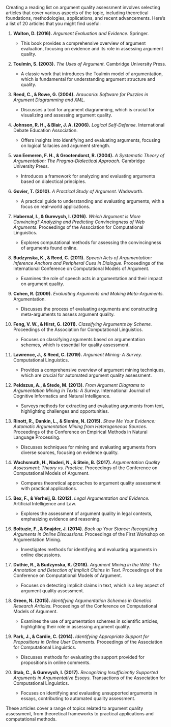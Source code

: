 Creating a reading list on argument quality assessment involves selecting articles that cover various aspects of the topic, including theoretical foundations, methodologies, applications, and recent advancements. Here’s a list of 20 articles that you might find useful:

1. **Walton, D. (2016).** *Argument Evaluation and Evidence.* Springer.
   - This book provides a comprehensive overview of argument evaluation, focusing on evidence and its role in assessing argument quality.

2. **Toulmin, S. (2003).** *The Uses of Argument.* Cambridge University Press.
   - A classic work that introduces the Toulmin model of argumentation, which is fundamental for understanding argument structure and quality.

3. **Reed, C., & Rowe, G. (2004).** *Araucaria: Software for Puzzles in Argument Diagramming and XML.*
   - Discusses a tool for argument diagramming, which is crucial for visualizing and assessing argument quality.

4. **Johnson, R. H., & Blair, J. A. (2006).** *Logical Self-Defense.* International Debate Education Association.
   - Offers insights into identifying and evaluating arguments, focusing on logical fallacies and argument strength.

5. **van Eemeren, F. H., & Grootendorst, R. (2004).** *A Systematic Theory of Argumentation: The Pragma-Dialectical Approach.* Cambridge University Press.
   - Introduces a framework for analyzing and evaluating arguments based on dialectical principles.

6. **Govier, T. (2010).** *A Practical Study of Argument.* Wadsworth.
   - A practical guide to understanding and evaluating arguments, with a focus on real-world applications.

7. **Habernal, I., & Gurevych, I. (2016).** *Which Argument is More Convincing? Analyzing and Predicting Convincingness of Web Arguments.* Proceedings of the Association for Computational Linguistics.
   - Explores computational methods for assessing the convincingness of arguments found online.

8. **Budzynska, K., & Reed, C. (2011).** *Speech Acts of Argumentation: Inference Anchors and Peripheral Cues in Dialogue.* Proceedings of the International Conference on Computational Models of Argument.
   - Examines the role of speech acts in argumentation and their impact on argument quality.

9. **Cohen, R. (2009).** *Evaluating Arguments and Making Meta-Arguments.* Argumentation.
   - Discusses the process of evaluating arguments and constructing meta-arguments to assess argument quality.

10. **Feng, V. W., & Hirst, G. (2011).** *Classifying Arguments by Scheme.* Proceedings of the Association for Computational Linguistics.
    - Focuses on classifying arguments based on argumentation schemes, which is essential for quality assessment.

11. **Lawrence, J., & Reed, C. (2019).** *Argument Mining: A Survey.* Computational Linguistics.
    - Provides a comprehensive overview of argument mining techniques, which are crucial for automated argument quality assessment.

12. **Peldszus, A., & Stede, M. (2013).** *From Argument Diagrams to Argumentation Mining in Texts: A Survey.* International Journal of Cognitive Informatics and Natural Intelligence.
    - Surveys methods for extracting and evaluating arguments from text, highlighting challenges and opportunities.

13. **Rinott, R., Dankin, L., & Slonim, N. (2015).** *Show Me Your Evidence: Automatic Argumentation Mining from Heterogeneous Sources.* Proceedings of the Conference on Empirical Methods in Natural Language Processing.
    - Discusses techniques for mining and evaluating arguments from diverse sources, focusing on evidence quality.

14. **Wachsmuth, H., Naderi, N., & Stein, B. (2017).** *Argumentation Quality Assessment: Theory vs. Practice.* Proceedings of the Conference on Computational Models of Argument.
    - Compares theoretical approaches to argument quality assessment with practical applications.

15. **Bex, F., & Verheij, B. (2012).** *Legal Argumentation and Evidence.* Artificial Intelligence and Law.
    - Explores the assessment of argument quality in legal contexts, emphasizing evidence and reasoning.

16. **Boltuzic, F., & Snajder, J. (2014).** *Back up Your Stance: Recognizing Arguments in Online Discussions.* Proceedings of the First Workshop on Argumentation Mining.
    - Investigates methods for identifying and evaluating arguments in online discussions.

17. **Duthie, R., & Budzynska, K. (2018).** *Argument Mining in the Wild: The Annotation and Detection of Implicit Claims in Text.* Proceedings of the Conference on Computational Models of Argument.
    - Focuses on detecting implicit claims in text, which is a key aspect of argument quality assessment.

18. **Green, N. (2015).** *Identifying Argumentation Schemes in Genetics Research Articles.* Proceedings of the Conference on Computational Models of Argument.
    - Examines the use of argumentation schemes in scientific articles, highlighting their role in assessing argument quality.

19. **Park, J., & Cardie, C. (2014).** *Identifying Appropriate Support for Propositions in Online User Comments.* Proceedings of the Association for Computational Linguistics.
    - Discusses methods for evaluating the support provided for propositions in online comments.

20. **Stab, C., & Gurevych, I. (2017).** *Recognizing Insufficiently Supported Arguments in Argumentative Essays.* Transactions of the Association for Computational Linguistics.
    - Focuses on identifying and evaluating unsupported arguments in essays, contributing to automated quality assessment.

These articles cover a range of topics related to argument quality assessment, from theoretical frameworks to practical applications and computational methods.
